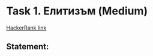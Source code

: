 # Task 1. Елитизъм (Medium)

[HackerRank link](<https://www.hackerrank.com/contests/sda-hw-8-2021/challenges/elitism>)

## Statement:

<!-- TODO -->
